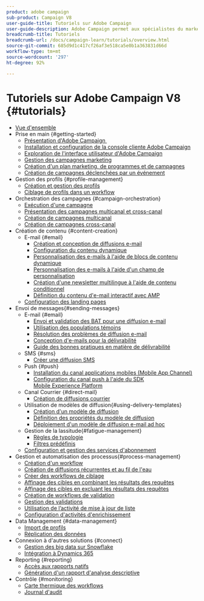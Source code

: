 ```yaml
---
product: adobe campaign
sub-product: Campaign V8
user-guide-title: Tutoriels sur Adobe Campaign
user-guide-description: Adobe Campaign permet aux spécialistes du marketing de concevoir des expériences client sur plusieurs canaux et fournit un environnement pour l'orchestration visuelle des campagnes, la gestion des interactions en temps réel et l'exécution sur plusieurs canaux.
breadcrumb-title: Tutoriels
breadcrumb-url: /docs/campaign-learn/tutorials/overview.html
source-git-commit: 685d9d1c417cf26af3e518ca5e0b1a363831d66d
workflow-type: tm+mt
source-wordcount: '297'
ht-degree: 92%

---
```



# Tutoriels sur Adobe Campaign V8 {#tutorials}

+ [Vue d&#39;ensemble](/help/overview.md)
+ Prise en main {#getting-started}
   + [Présentation d&#39;Adobe Campaign ](/help/get-started/introduction-to-adobe-campaign.md)
   + [Installation et configuration de la console cliente Adobe Campaign](/help/get-started/install-and-set-up-the-adobe-campaign-client-console.md)
   + [Exploration de l&#39;interface utilisateur d&#39;Adobe Campaign](/help/get-started/explore-the-adobe-campaign-user-interface.md)
   + [Gestion des campagnes marketing](/help/get-started/manage-marketing-campaigns.md)
   + [Création d&#39;un plan marketing, de programmes et de campagnes](/help/get-started/create-a-marketing-plan-programs-and-campaigns.md)
   + [Création de campagnes déclenchées par un événement](/help/get-started/create-event-triggered-campaigns.md)
+ Gestion des profils {#profile-management}
   + [Création et gestion des profils](/help/profile-management/create-and-manage-profiles.md)
   + [Ciblage de profils dans un workflow](/help/profile-management/target-profiles-in-a-workflow.md)
+ Orchestration des campagnes {#campaign-orchestration}
   + [Exécution d&#39;une campagne](/help/orchestrate-campaigns/execute-a-campaign.md)
   + [Présentation des campagnes multicanal et cross-canal](/help/orchestrate-campaigns/introduction-to-cross-and-multi-channel-campaigns.md)
   + [Création de campagnes multicanal](/help/orchestrate-campaigns/multi-channel-campaigns.md)
   + [Création de campagnes cross-canal](/help/orchestrate-campaigns/cross-channel-campaigns.md)
+ Création de contenu {#content-creation}
   + E-mail {#email}
      + [Création et conception de diffusions e-mail](/help/content-creation/create-and-design-email-deliveries.md)
      + [Configuration du contenu dynamique](/help/content-creation/configure-dynamic-content.md)
      + [Personnalisation des e-mails à l&#39;aide de blocs de contenu dynamique](/help/content-creation/personalize-using-dynamic-content-blocks.md)
      + [Personnalisation des e-mails à l&#39;aide d&#39;un champ de personnalisation](/help/content-creation/personalize-emails-using-personalization-fields.md)
      + [Création d&#39;une newsletter multilingue à l&#39;aide de contenu conditionnel](/help/content-creation/create-a-multilingual-newsletter-using-conditional-content.md)
      + [Définition du contenu d&#39;e-mail interactif avec AMP](/help/content-creation/design-interactive-email-content-with-amp.md)
   + [Configuration des landing pages](/help/content-creation/configure-landingpages.md)
+ Envoi de messages{#sending-messages}
   + E-mail {#email}
      + [Envoi et validation des BAT pour une diffusion e-mail ](/help/send-messages/email/send-and-validate-proofs.md)
      + [Utilisation des populations témoins](/help/send-messages/email/use-control-groups.md)
      + [Résolution des problèmes de diffusion e-mail](/help/send-messages/email/troubleshoot-email-delivery-issues.md)
      + [Conception d&#39;e-mails pour la délivrabilité](/help/send-messages/email/design-emails-for-deliverability.md)
      + [Guide des bonnes pratiques en matière de délivrabilité](https://experienceleague.adobe.com/docs/deliverability-learn/deliverability-best-practice-guide/introduction.html?lang=fr)
   + SMS {#sms}
      + [Créer une diffusion SMS](/help/send-messages/mobile/create-an-sms-delivery.md)
   + Push {#push}
      + [Installation du canal applications mobiles (Mobile App Channel)](/help/send-messages/mobile/install-the-mobile-app.md)
      + [Configuration du canal push à l&#39;aide du SDK Mobile Experience Platform](/help/send-messages/mobile/configure-push-using-aep-mobile-sdk.md)
   + Canal Courrier {#direct-mail}
      + [Création de diffusions courrier](/help/send-messages/direct-mail/create-direct-mail-deliveries.md)
   + Utilisation de modèles de diffusion{#using-delivery-templates}
      + [Création d&#39;un modèle de diffusion](/help/send-messages/use-delivery-templates/configure-a-delivery-template.md)
      + [Définition des propriétés du modèle de diffusion](/help/send-messages/use-delivery-templates/set-delivery-template-properties.md)
      + [Déploiement d&#39;un modèle de diffusion e-mail ad hoc](/help/send-messages/use-delivery-templates/deploy-ad-hoc-email-delivery-template.md)
   + Gestion de la lassitude{#fatigue-management}
      + [Règles de typologie](/help/send-messages/fatigue-management/typology-rules-for-fatigue-management.md)
      + [Filtres prédéfinis](/help/send-messages/fatigue-management/fatigue-management-using-filters.md)
   + [Configuration et gestion des services d&#39;abonnement](/help/send-messages/configure-and-manage-subscription-services.md)
+ Gestion et automatisation des processus{#process-management}
   + [Création d&#39;un workflow](/help/process-management/create-a-workflow.md)
   + [Création de diffusions récurrentes et au fil de l&#39;eau](/help/process-management/recurring-deliveries.md)
   + [Créer des workflows de ciblage](/help/process-management/create-a-targeting-workflow.md)
   + [Affinage des cibles en combinant les résultats des requêtes](/help/process-management/refine-targets-by-combining-query-results.md)
   + [Affinage des cibles en excluant les résultats des requêtes](/help/process-management/refine-targets-by-excluding-query-results.md)
   + [Création de workflows de validation](/help/process-management/create-validation-workflows.md)
   + [Gestion des validations](/help/process-management/manage-approvals.md)
   + [Utilisation de l’activité de mise à jour de liste](/help/process-management/use-the-update-list-activity.md)
   + [Configuration d&#39;activités d&#39;enrichissement](/help/process-management/enrichment-activity.md)
+ Data Management {#data-management}
   + [Import de profils](/help/data-management/import-profiles.md)
   + [Réplication des données](/help/data-management/data-replication.md)
+ Connexion à d&#39;autres solutions {#connect}
   + [Gestion des big data sur Snowflake](/help/connect/big-data-segmentation-on-snowflake.md)
   + [Intégration à Dynamics 365](/help/connect/dynamics365-integration.md)
+ Reporting {#reporting}
   + [Accès aux rapports natifs](/help/reporting/access-built-in-reports.md)
   + [Génération d&#39;un rapport d&#39;analyse descriptive](/help/reporting/generate-a-descriptive-analysis-report.md)
+ Contrôle              {#monitoring}
   + [Carte thermique des workflows](/help/monitoring/workflow-heatmap.md)
   + [Journal d&#39;audit](/help/monitoring/audit-trail.md)

